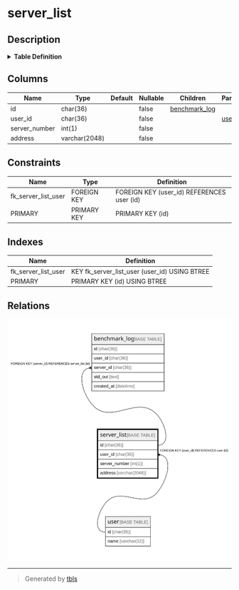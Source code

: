 # server_list

## Description

<details>
<summary><strong>Table Definition</strong></summary>

```sql
CREATE TABLE `server_list` (
  `id` char(36) NOT NULL,
  `user_id` char(36) NOT NULL,
  `server_number` int(1) NOT NULL,
  `address` varchar(2048) NOT NULL,
  PRIMARY KEY (`id`),
  KEY `fk_server_list_user` (`user_id`),
  CONSTRAINT `fk_server_list_user` FOREIGN KEY (`user_id`) REFERENCES `user` (`id`) ON DELETE CASCADE ON UPDATE CASCADE
) ENGINE=InnoDB DEFAULT CHARSET=utf8mb4
```

</details>

## Columns

| Name | Type | Default | Nullable | Children | Parents | Comment |
| ---- | ---- | ------- | -------- | -------- | ------- | ------- |
| id | char(36) |  | false | [benchmark_log](benchmark_log.md) |  |  |
| user_id | char(36) |  | false |  | [user](user.md) |  |
| server_number | int(1) |  | false |  |  |  |
| address | varchar(2048) |  | false |  |  |  |

## Constraints

| Name | Type | Definition |
| ---- | ---- | ---------- |
| fk_server_list_user | FOREIGN KEY | FOREIGN KEY (user_id) REFERENCES user (id) |
| PRIMARY | PRIMARY KEY | PRIMARY KEY (id) |

## Indexes

| Name | Definition |
| ---- | ---------- |
| fk_server_list_user | KEY fk_server_list_user (user_id) USING BTREE |
| PRIMARY | PRIMARY KEY (id) USING BTREE |

## Relations

![er](server_list.svg)

---

> Generated by [tbls](https://github.com/k1LoW/tbls)
